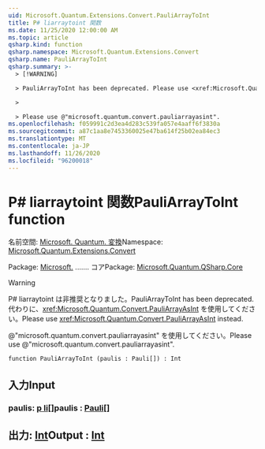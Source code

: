 ```yaml
---
uid: Microsoft.Quantum.Extensions.Convert.PauliArrayToInt
title: P# liarraytoint 関数
ms.date: 11/25/2020 12:00:00 AM
ms.topic: article
qsharp.kind: function
qsharp.namespace: Microsoft.Quantum.Extensions.Convert
qsharp.name: PauliArrayToInt
qsharp.summary: >-
  > [!WARNING]

  > PauliArrayToInt has been deprecated. Please use <xref:Microsoft.Quantum.Convert.PauliArrayAsInt> instead.

  >

  > Please use @"microsoft.quantum.convert.pauliarrayasint".
ms.openlocfilehash: f059991c2d3ea4d283c539fa057e4aaff6f3830a
ms.sourcegitcommit: a87c1aa8e7453360025e47ba614f25b02ea84ec3
ms.translationtype: MT
ms.contentlocale: ja-JP
ms.lasthandoff: 11/26/2020
ms.locfileid: "96200018"
---
```

# <a name="pauliarraytoint-function"></a><span data-ttu-id="b6bed-102">P# liarraytoint 関数</span><span class="sxs-lookup"><span data-stu-id="b6bed-102">PauliArrayToInt function</span></span>

<span data-ttu-id="b6bed-103">名前空間: [Microsoft. Quantum. 変換](xref:Microsoft.Quantum.Extensions.Convert)</span><span class="sxs-lookup"><span data-stu-id="b6bed-103">Namespace: [Microsoft.Quantum.Extensions.Convert](xref:Microsoft.Quantum.Extensions.Convert)</span></span>

<span data-ttu-id="b6bed-104">Package: [Microsoft.](https://nuget.org/packages/Microsoft.Quantum.QSharp.Core) ....... コア</span><span class="sxs-lookup"><span data-stu-id="b6bed-104">Package: [Microsoft.Quantum.QSharp.Core](https://nuget.org/packages/Microsoft.Quantum.QSharp.Core)</span></span>


> [!WARNING]
> <span data-ttu-id="b6bed-105">P# liarraytoint は非推奨となりました。</span><span class="sxs-lookup"><span data-stu-id="b6bed-105">PauliArrayToInt has been deprecated.</span></span> <span data-ttu-id="b6bed-106">代わりに、<xref:Microsoft.Quantum.Convert.PauliArrayAsInt> を使用してください。</span><span class="sxs-lookup"><span data-stu-id="b6bed-106">Please use <xref:Microsoft.Quantum.Convert.PauliArrayAsInt> instead.</span></span>
>
> <span data-ttu-id="b6bed-107">@"microsoft.quantum.convert.pauliarrayasint" を使用してください。</span><span class="sxs-lookup"><span data-stu-id="b6bed-107">Please use @"microsoft.quantum.convert.pauliarrayasint".</span></span>



```qsharp
function PauliArrayToInt (paulis : Pauli[]) : Int
```


## <a name="input"></a><span data-ttu-id="b6bed-108">入力</span><span class="sxs-lookup"><span data-stu-id="b6bed-108">Input</span></span>

### <a name="paulis--pauli"></a><span data-ttu-id="b6bed-109">paulis: [p li](xref:microsoft.quantum.lang-ref.pauli)[]</span><span class="sxs-lookup"><span data-stu-id="b6bed-109">paulis : [Pauli](xref:microsoft.quantum.lang-ref.pauli)[]</span></span>





## <a name="output--int"></a><span data-ttu-id="b6bed-110">出力: [Int](xref:microsoft.quantum.lang-ref.int)</span><span class="sxs-lookup"><span data-stu-id="b6bed-110">Output : [Int](xref:microsoft.quantum.lang-ref.int)</span></span>

